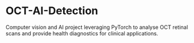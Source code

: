 # OCT-AI-Detection
Computer vision and AI project leveraging PyTorch to analyse OCT retinal scans and provide health diagnostics for clinical applications.
